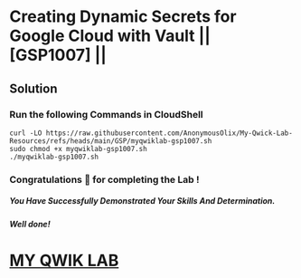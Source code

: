 # Creating Dynamic Secrets for Google Cloud with Vault || [GSP1007] ||

## Solution

### Run the following Commands in CloudShell

```
curl -LO https://raw.githubusercontent.com/AnonymousOlix/My-Qwick-Lab-Resources/refs/heads/main/GSP/myqwiklab-gsp1007.sh
sudo chmod +x myqwiklab-gsp1007.sh
./myqwiklab-gsp1007.sh
```

### Congratulations 🎉 for completing the Lab !

##### *You Have Successfully Demonstrated Your Skills And Determination.*

#### *Well done!*

# [MY QWIK LAB](https://www.youtube.com/@MyQwiklab)
